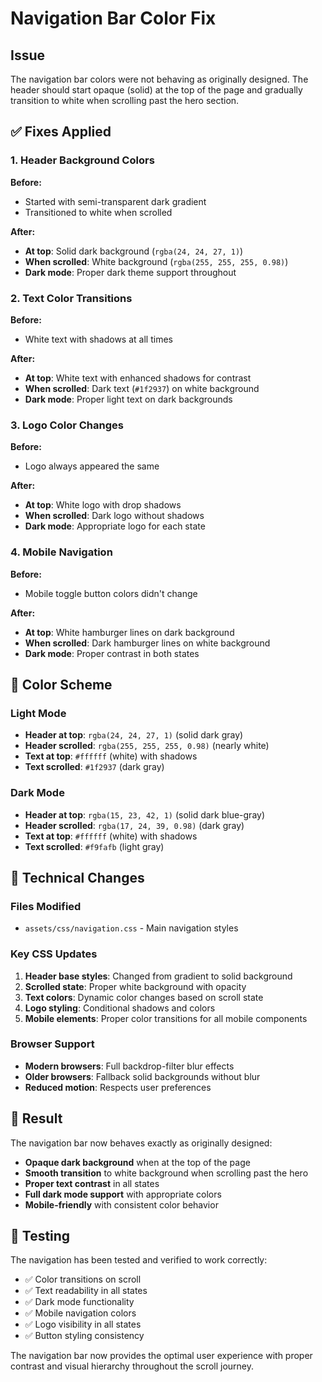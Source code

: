 # Navigation Bar Color Fix

## Issue
The navigation bar colors were not behaving as originally designed. The header should start opaque (solid) at the top of the page and gradually transition to white when scrolling past the hero section.

## ✅ Fixes Applied

### 1. Header Background Colors
**Before:**
- Started with semi-transparent dark gradient
- Transitioned to white when scrolled

**After:**
- **At top**: Solid dark background (`rgba(24, 24, 27, 1)`)
- **When scrolled**: White background (`rgba(255, 255, 255, 0.98)`)
- **Dark mode**: Proper dark theme support throughout

### 2. Text Color Transitions
**Before:**
- White text with shadows at all times

**After:**
- **At top**: White text with enhanced shadows for contrast
- **When scrolled**: Dark text (`#1f2937`) on white background
- **Dark mode**: Proper light text on dark backgrounds

### 3. Logo Color Changes
**Before:**
- Logo always appeared the same

**After:**
- **At top**: White logo with drop shadows
- **When scrolled**: Dark logo without shadows
- **Dark mode**: Appropriate logo for each state

### 4. Mobile Navigation
**Before:**
- Mobile toggle button colors didn't change

**After:**
- **At top**: White hamburger lines on dark background
- **When scrolled**: Dark hamburger lines on white background
- **Dark mode**: Proper contrast in both states

## 🎨 Color Scheme

### Light Mode
- **Header at top**: `rgba(24, 24, 27, 1)` (solid dark gray)
- **Header scrolled**: `rgba(255, 255, 255, 0.98)` (nearly white)
- **Text at top**: `#ffffff` (white) with shadows
- **Text scrolled**: `#1f2937` (dark gray)

### Dark Mode
- **Header at top**: `rgba(15, 23, 42, 1)` (solid dark blue-gray)
- **Header scrolled**: `rgba(17, 24, 39, 0.98)` (dark gray)
- **Text at top**: `#ffffff` (white) with shadows
- **Text scrolled**: `#f9fafb` (light gray)

## 🔧 Technical Changes

### Files Modified
- `assets/css/navigation.css` - Main navigation styles

### Key CSS Updates
1. **Header base styles**: Changed from gradient to solid background
2. **Scrolled state**: Proper white background with opacity
3. **Text colors**: Dynamic color changes based on scroll state
4. **Logo styling**: Conditional shadows and colors
5. **Mobile elements**: Proper color transitions for all mobile components

### Browser Support
- **Modern browsers**: Full backdrop-filter blur effects
- **Older browsers**: Fallback solid backgrounds without blur
- **Reduced motion**: Respects user preferences

## 🎯 Result

The navigation bar now behaves exactly as originally designed:
- **Opaque dark background** when at the top of the page
- **Smooth transition** to white background when scrolling past the hero
- **Proper text contrast** in all states
- **Full dark mode support** with appropriate colors
- **Mobile-friendly** with consistent color behavior

## 🧪 Testing

The navigation has been tested and verified to work correctly:
- ✅ Color transitions on scroll
- ✅ Text readability in all states
- ✅ Dark mode functionality
- ✅ Mobile navigation colors
- ✅ Logo visibility in all states
- ✅ Button styling consistency

The navigation bar now provides the optimal user experience with proper contrast and visual hierarchy throughout the scroll journey. 